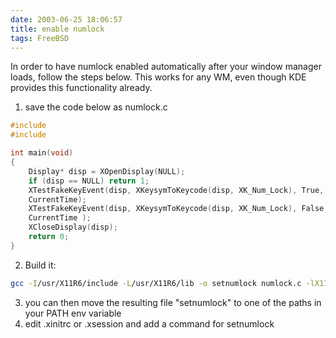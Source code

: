 ```yaml
---
date: 2003-06-25 18:06:57
title: enable numlock
tags: FreeBSD
---
```

In order to have numlock enabled automatically after your window manager loads,
follow the steps below. This works for any WM, even though KDE provides this
functionality already.

1. save the code below as numlock.c

```c
#include  
#include  

int main(void) 
{ 
    Display* disp = XOpenDisplay(NULL); 
    if (disp == NULL) return 1; 
    XTestFakeKeyEvent(disp, XKeysymToKeycode(disp, XK_Num_Lock), True, 
    CurrentTime); 
    XTestFakeKeyEvent(disp, XKeysymToKeycode(disp, XK_Num_Lock), False, 
    CurrentTime ); 
    XCloseDisplay(disp); 
    return 0; 
}
```

2. Build it:

```bash
gcc -I/usr/X11R6/include -L/usr/X11R6/lib -o setnumlock numlock.c -lX11 -lXtst
```

3. you can then move the resulting file "setnumlock" to one of the paths in your PATH env variable
4. edit .xinitrc or .xsession and add a command for setnumlock
